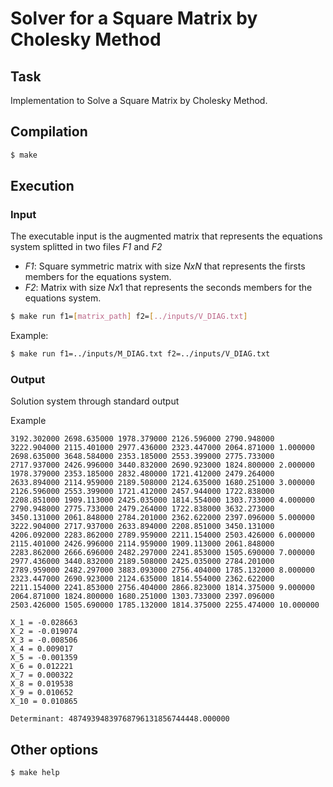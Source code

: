 # Solver for a Square Matrix by Cholesky Method

## Task

Implementation to Solve a Square Matrix by Cholesky Method.

## Compilation

``` bash
$ make
```

## Execution

### Input
The executable input is the augmented matrix that represents the equations system splitted in two files  *F1* and *F2*

 - *F1*: Square symmetric matrix with size $N x N$ that represents the firsts members for the equations system.
 - *F2*: Matrix with size $N x 1$ that represents the seconds members for the equations system.

``` bash
$ make run f1=[matrix_path] f2=[../inputs/V_DIAG.txt]
```

Example:

``` bash
$ make run f1=../inputs/M_DIAG.txt f2=../inputs/V_DIAG.txt
```

### Output

Solution system through standard output

Example

```
3192.302000 2698.635000 1978.379000 2126.596000 2790.948000 3222.904000 2115.401000 2977.436000 2323.447000 2064.871000 1.000000
2698.635000 3648.584000 2353.185000 2553.399000 2775.733000 2717.937000 2426.996000 3440.832000 2690.923000 1824.800000 2.000000
1978.379000 2353.185000 2832.480000 1721.412000 2479.264000 2633.894000 2114.959000 2189.508000 2124.635000 1680.251000 3.000000
2126.596000 2553.399000 1721.412000 2457.944000 1722.838000 2208.851000 1909.113000 2425.035000 1814.554000 1303.733000 4.000000
2790.948000 2775.733000 2479.264000 1722.838000 3632.273000 3450.131000 2061.848000 2784.201000 2362.622000 2397.096000 5.000000
3222.904000 2717.937000 2633.894000 2208.851000 3450.131000 4206.092000 2283.862000 2789.959000 2211.154000 2503.426000 6.000000
2115.401000 2426.996000 2114.959000 1909.113000 2061.848000 2283.862000 2666.696000 2482.297000 2241.853000 1505.690000 7.000000
2977.436000 3440.832000 2189.508000 2425.035000 2784.201000 2789.959000 2482.297000 3883.093000 2756.404000 1785.132000 8.000000
2323.447000 2690.923000 2124.635000 1814.554000 2362.622000 2211.154000 2241.853000 2756.404000 2866.823000 1814.375000 9.000000
2064.871000 1824.800000 1680.251000 1303.733000 2397.096000 2503.426000 1505.690000 1785.132000 1814.375000 2255.474000 10.000000

X_1 = -0.028663
X_2 = -0.019074
X_3 = -0.008506
X_4 = 0.009017
X_5 = -0.001359
X_6 = 0.012221
X_7 = 0.000322
X_8 = 0.019538
X_9 = 0.010652
X_10 = 0.010865

Determinant: 48749394839768796131856744448.000000
```

## Other options

``` bash
$ make help
```
